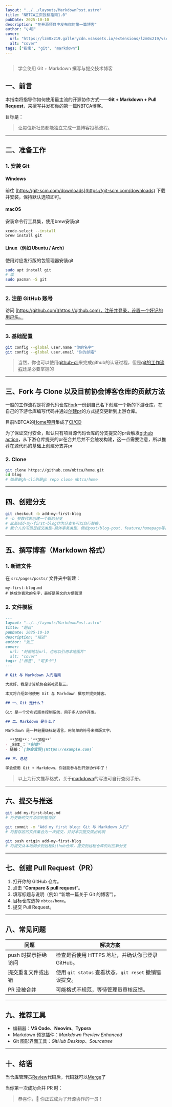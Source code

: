 ```yaml
---
layout: "../../layouts/MarkdownPost.astro"
title: "NBTCA主页投稿指南1.0"
pubDate: 2025-10-10
description: "在开源项目中发布你的第一篇博客"
author: "小明"
cover:
  url: "https://lzm0x219.gallerycdn.vsassets.io/extensions/lzm0x219/vscode-markdown-github/3.1.0/1685961546588/Microsoft.VisualStudio.Services.Icons.Default"
  alt: "cover"
tags: ["指南", "git", "markdown"]
---
```


<!-- markdownlint-disable-next-line MD022 -->
##
> 学会使用 Git + Markdown 撰写与提交技术博客

## 一、前言

本指南将指导你如何使用最主流的开源协作方式——**Git + Markdown + Pull Request**，来撰写并发布你的第一篇NBTCA博客。

目标是：

> 让每位新社员都能独立完成一篇博客投稿流程。

---

## 二、准备工作

### 1. 安装 Git

#### Windows

前往 [https://git-scm.com/downloads](https://git-scm.com/downloads) 下载并安装，保持默认选项即可。

#### macOS

安装命令行工具集，使用brew安装git

```bash
xcode-select --install
brew install git
```

#### Linux（例如 Ubuntu / Arch）

使用对应发行版的包管理器安装git

```bash
sudo apt install git
# 或
sudo pacman -S git
```

---

### 2. 注册 GitHub 账号

访问 [https://github.com](https://github.com)，注册并登录，设置一个好记的用户名。

---

### 3. 基础配置

```bash
git config --global user.name "你的名字"
git config --global user.email "你的邮箱"
```

> 当然，你也可以使用[github-cli](https://github.com/cli/cli)来完成github的认证过程，但是[git的工作流程](https://nbtca.space/posts/blogs/Tech/Git/git-book-1)还是必要掌握的

---

## 三、Fork 与 Clone 以及目前协会博客仓库的贡献方法

一般的工作流程是将源代码仓库[Fork](https://docs.github.com/en/pull-requests/collaborating-with-pull-requests/working-with-forks/fork-a-repo)一份到自己名下创建一个新的下游仓库，在自己的下游仓库编写代码并通过[创建pr](https://docs.github.com/en/pull-requests/collaborating-with-pull-requests/proposing-changes-to-your-work-with-pull-requests/about-pull-requests)的方式提交更新到上游仓库。

目前NBTCA的[Home项目](https://github.com/nbtca/home)集成了[CI/CD](https://github.com/resources/articles/ci-cd)

为了保证交付安全，默认只有项目源代码仓库的分支提交的pr会触发[github action](https://github.com/features/actions)，从下游仓库提交的pr在合并后并不会触发构建，这一点需要注意，所以推荐在源代码的基础上创建分支并pr

### 2. Clone

```bash
git clone https://github.com/nbtca/home.git
cd blog
# 如果是gh-cli则是gh repo clone nbtca/home
```

---

## 四、创建分支

```bash
git checkout -b add-my-first-blog
# -b 参数代表创建一个新的分支
# 此处add-my-first-blog作为分支名可以自行替换，
# 我个人的习惯是提交类型+具体事务类型，例如post/blog-post、feature/homepage等。
```

---

## 五、撰写博客（Markdown 格式）

### 1. 新建文件

在 `src/pages/posts/` 文件夹中新建：

```
my-first-blog.md
# 换成你喜欢的名字，最好是英文的方便管理
```

### 2. 文件模板

```markdown
---
layout: "../../layouts/MarkdownPost.astro"
title: "题目"
pubDate: 2025-10-10
description: "描述"
author: "张三
cover:
  url: "封面地址url，也可以引用本地图片"
  alt: "cover"
tags: ["标签", "可多个"]
---

# Git 与 Markdown 入门指南

大家好，我是计算机协会新社员张三。

本文将介绍如何使用 Git 与 Markdown 撰写并提交博客。

## 一、Git 是什么？

Git 是一个分布式版本控制系统，用于多人协作开发。

## 二、Markdown 是什么？

Markdown 是一种轻量级标记语言，用简单的符号来排版文字。

- **加粗**：`**加粗**`
- _斜体_：`*斜体*`
- 链接：`[协会官网](https://example.com)`

## 三、总结

学会使用 Git + Markdown，你就能参与到开源协作中了！
```

> 以上为行文推荐格式，关于[markdown](https://www.markdownguide.org/)的写法可自行查阅手册。

---

## 六、提交与推送

```bash
git add my-first-blog.md
# 将更新的文件添加到暂存区

git commit -m "Add my first blog: Git 与 Markdown 入门"
# 将暂存区的文件集合为一次提交，并对本次提交做出说明

git push origin add-my-first-blog
# 将提交从本地同步到远程Github仓库，提交到远程仓库的对应新分支
```

---

## 七、创建 Pull Request（PR）

1. 打开你的 GitHub 仓库。
2. 点击 “**Compare & pull request**”。
3. 填写标题与说明（例如 “新增一篇关于 Git 的博客”）。
4. 目标仓库选择 `nbtca/home`。
5. 提交 Pull Request。

---

## 八、常见问题

| 问题                | 解决方案                                               |
| ------------------- | ------------------------------------------------------ |
| push 时提示拒绝访问 | 检查是否使用 HTTPS 地址，并确认你已登录 GitHub。       |
| 提交重复文件或出错  | 使用 `git status` 查看状态，`git reset` 撤销错误提交。 |
| PR 没被合并         | 可能格式不规范，等待管理员审核反馈。                   |

---

## 九、推荐工具

- 编辑器：**VS Code**、**Neovim**、**Typora**
- Markdown 预览插件：_Markdown Preview Enhanced_
- Git 图形界面工具：_GitHub Desktop_、_Sourcetree_

---

## 十、结语

当仓库管理员[Review](https://github.com/features/code-review)代码后，代码就可以[Merge](https://docs.github.com/en/pull-requests/collaborating-with-pull-requests/incorporating-changes-from-a-pull-request/merging-a-pull-request)了

当你第一次成功合并 PR 时：

> 恭喜你，🎉 你正式成为了开源协作的一员！
